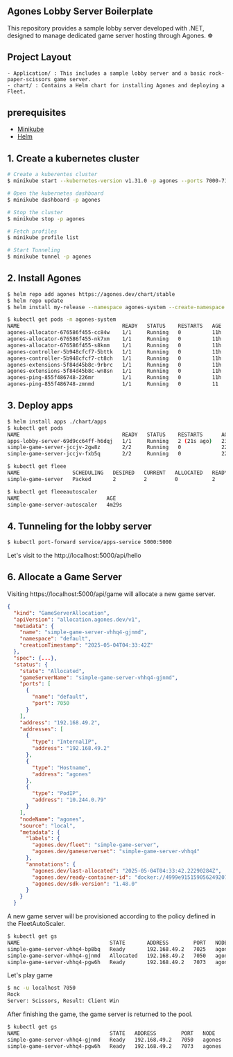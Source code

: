 ## Agones Lobby Server Boilerplate
This repository provides a sample lobby server developed with .NET, designed to manage dedicated game server hosting through Agones. ☸️

## Project Layout
```
- Application/ : This includes a sample lobby server and a basic rock-paper-scissors game server.
- chart/ : Contains a Helm chart for installing Agones and deploying a Fleet.
```

## prerequisites
- [Minikube](https://minikube.sigs.k8s.io/docs/start/?arch=%2Fmacos%2Farm64%2Fstable%2Fbinary+download)
- [Helm](https://helm.sh/docs/intro/install/)

## 1. Create a kubernetes cluster
```sh
# Create a kuberentes cluster
$ minikube start --kubernetes-version v1.31.0 -p agones --ports 7000-7100:7000-7100/udp

# Open the kubernetes dashboard
$ minikube dashboard -p agones

# Stop the cluster
$ minikube stop -p agones

# Fetch profiles
$ minikube profile list

# Start Tunneling
$ minikube tunnel -p agones
```

## 2. Install Agones
```sh
$ helm repo add agones https://agones.dev/chart/stable
$ helm repo update
$ helm install my-release --namespace agones-system --create-namespace agones/agones
```

```sh
$ kubectl get pods -n agones-system
NAME                                 READY   STATUS    RESTARTS   AGE
agones-allocator-676586f455-cc84w    1/1     Running   0          11h
agones-allocator-676586f455-nk7xm    1/1     Running   0          11h
agones-allocator-676586f455-s8knm    1/1     Running   0          11h
agones-controller-5b948cfcf7-5bttk   1/1     Running   0          11h
agones-controller-5b948cfcf7-ct8ch   1/1     Running   0          11h
agones-extensions-5f84d45b8c-9rbrc   1/1     Running   0          11h
agones-extensions-5f84d45b8c-wn8sn   1/1     Running   0          11h
agones-ping-855f486748-226mr         1/1     Running   0          11h
agones-ping-855f486748-zmnmd         1/1     Running   0          11
```

## 3. Deploy apps 
```sh
$ helm install apps ./chart/apps
$ kubectl get pods
NAME                                 READY   STATUS    RESTARTS      AGE
apps-lobby-server-69d9cc64ff-h6dqj   1/1     Running   2 (21s ago)   23s
simple-game-server-jccjv-2gw8z       2/2     Running   0             22s
simple-game-server-jccjv-fxb5q       2/2     Running   0             22

$ kubectl get fleee
NAME                 SCHEDULING   DESIRED   CURRENT   ALLOCATED   READY   AGE
simple-game-server   Packed       2         2         0           2       4m9s

$ kubectl get fleeeautoscaler
NAME                            AGE
simple-game-server-autoscaler   4m29s
```

## 4. Tunneling for the lobby server
```sh
$ kubectl port-forward service/apps-service 5000:5000
```

Let's visit to the http://localhost:5000/api/hello

## 6. Allocate a Game Server
Visiting https://localhost:5000/api/game will allocate a new game server.

```json
{
  "kind": "GameServerAllocation",
  "apiVersion": "allocation.agones.dev/v1",
  "metadata": {
    "name": "simple-game-server-vhhq4-gjnmd",
    "namespace": "default",
    "creationTimestamp": "2025-05-04T04:33:42Z"
  },
  "spec": {...},
  "status": {
    "state": "Allocated",
    "gameServerName": "simple-game-server-vhhq4-gjnmd",
    "ports": [
      {
        "name": "default",
        "port": 7050
      }
    ],
    "address": "192.168.49.2",
    "addresses": [
      {
        "type": "InternalIP",
        "address": "192.168.49.2"
      },
      {
        "type": "Hostname",
        "address": "agones"
      },
      {
        "type": "PodIP",
        "address": "10.244.0.79"
      }
    ],
    "nodeName": "agones",
    "source": "local",
    "metadata": {
      "labels": {
        "agones.dev/fleet": "simple-game-server",
        "agones.dev/gameserverset": "simple-game-server-vhhq4"
      },
      "annotations": {
        "agones.dev/last-allocated": "2025-05-04T04:33:42.22290284Z",
        "agones.dev/ready-container-id": "docker://4999e9151590562492076941844dce6128c6b039df5bb05526705f80fbdd0099",
        "agones.dev/sdk-version": "1.48.0"
      }
    }
  }
```

A new game server will be provisioned according to the policy defined in the FleetAutoScaler.
```sh
$ kubectl get gs
NAME                             STATE       ADDRESS        PORT   NODE     AGE
simple-game-server-vhhq4-bp8bq   Ready       192.168.49.2   7025   agones   87s
simple-game-server-vhhq4-gjnmd   Allocated   192.168.49.2   7050   agones   2m57s
simple-game-server-vhhq4-pgw6h   Ready       192.168.49.2   7073   agones   2m57s
```

Let's play game
```sh
$ nc -u localhost 7050
Rock
Server: Scissors, Result: Client Win
```

After finishing the game, the game server is returned to the pool.
```sh
$ kubectl get gs
NAME                             STATE   ADDRESS        PORT   NODE     AGE
simple-game-server-vhhq4-gjnmd   Ready   192.168.49.2   7050   agones   4m22s
simple-game-server-vhhq4-pgw6h   Ready   192.168.49.2   7073   agones   4m22s
```